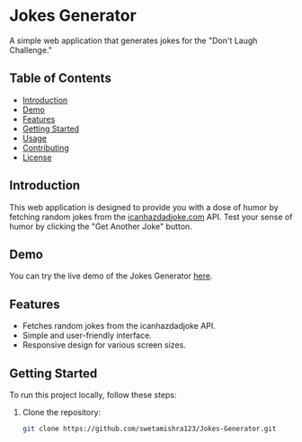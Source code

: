 # Jokes Generator

A simple web application that generates jokes for the "Don't Laugh Challenge."

## Table of Contents

- [Introduction](#introduction)
- [Demo](#demo)
- [Features](#features)
- [Getting Started](#getting-started)
- [Usage](#usage)
- [Contributing](#contributing)
- [License](#license)

## Introduction

This web application is designed to provide you with a dose of humor by fetching random jokes from the [icanhazdadjoke.com](https://icanhazdadjoke.com) API. Test your sense of humor by clicking the "Get Another Joke" button.

## Demo

You can try the live demo of the Jokes Generator [here](https://jokes-generator-gamma.vercel.app/).

## Features

- Fetches random jokes from the icanhazdadjoke API.
- Simple and user-friendly interface.
- Responsive design for various screen sizes.

## Getting Started

To run this project locally, follow these steps:

1. Clone the repository:

   ```bash
   git clone https://github.com/swetamishra123/Jokes-Generator.git
